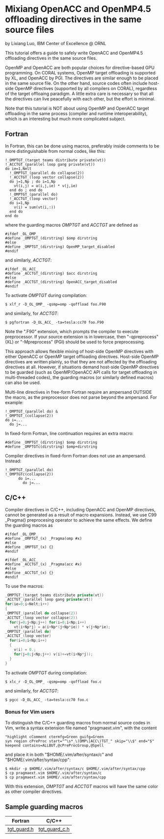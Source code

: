 # Mixiang OpenACC and OpenMP4.5 offloading directives in the same source files
by Lixiang Luo, IBM Center of Excellence @ ORNL

This tutorial offers a guide to safely write OpenACC and OpenMP4.5 offloading directives in the same source files.

OpenMP and OpenACC are both popular choices for directive-based GPU programming. On CORAL systems, OpenMP target offloading is supported by XL, and OpenACC by PGI. The directives are similar enough to be placed in the same source file. On the other hand, source codes often include host-side OpenMP directives (supported by all compilers on CORAL), regardless of the target offloaing paradigm. A little extra care is necessary so that all the directives can live peacefully with each other, but the effort is minimal.

Note that this tutorial is NOT about using OpenMP and OpenACC target offloading in the same process (compiler and runtime interoperability), which is an interesting but much more complicated subject.

## Fortran
In Fortran, this can be done using macros, preferably inside comments to be more distinguishable from normal codes, like this:
```Fortran
!_OMPTGT_(target teams distribute private(vt))
!_ACCTGT_(parallel loop gang private(vt))
do ie=1,Nelt
  !_OMPTGT_(parallel do collapse(2))
  !_ACCTGT_(loop vector collapse(2))
  do j=1,Np ; do i=1,Np
    vt(i,j) = a(i,j,ie) * v(j,ie)
  end do ; end do
  !_OMPTGT_(parallel do)
  !_ACCTGT_(loop vector)
  do i=1,Np
    v(i) = sum(vt(i,:))
  end do
end do
```
where the guarding macros _OMPTGT_ and _ACCTGT_ are defined as
```
#ifdef _OL_OMP_
#define _OMPTGT_(dirstring) $omp dirstring
#else
#define _OMPTGT_(dirstring) OpenMP_target_disabled
#endif
```
and similarly, _ACCTGT_:
```
#ifdef _OL_ACC_
#define _ACCTGT_(dirstring) $acc dirstring
#else
#define _ACCTGT_(dirstring) OpenACC_target_disabled
#endif
```
To activate _OMPTGT_ during compilation:
```
$ xlf_r -D_OL_OMP_ -qsmp=omp -qoffload foo.F90
```
and similarly, for _ACCTGT_:
```
$ pgfortran -D_OL_ACC_ -ta=tesla:cc70 foo.F90
```
Note the ".F90" extension, which prompts the compiler to execute preprocessor. If your source extension is in lowercase, then "-qpreprocess" (XL) or "-Mpreprocess" (PGI) should be used to force preprocessing.

This approach allows flexible mixing of host-side OpenMP directives with either OpenACC or OpenMP target offloading directives. Host-side OpenMP directives are written plainly, so that they are not affected by the offloading directives at all. However, if situations demand host-side OpenMP directives to be guarded (such as OpenMP/OpenACC API calls for target offloading in multi-threaded codes), the guarding macros (or similarly defined macros) can also be used.

Multi-line directives in free-form Fortran require an ampersand OUTSIDE the macro, as the preprocessor does not parse beyond the ampersand. For example:
```Fortran
!_OMPTGT_(parallel do) &
!_OMPTGT_(collapse(2))
do i=...
  do j=...
```

In fixed-form Fortran, line continuation requires an extra macro:
```
#define _OMPTGT_(dirstring) $omp dirstring
#define _OMPTGTc(dirstring) $omp+dirstring
```

Compiler directives in fixed-form Fortran does not use an ampersand. Instead:
```
!_OMPTGT_(parallel do)
!_OMPTGTc(collapse(2))
      do i=...
        do j=...
```

## C/C++
Compiler directives in C/C++, including OpenACC and OpenMP directives, cannot be generated as a result of macro expansions. Instead, we use C99 _Pragma() preprocesing operator to achieve the same effects. We define the guarding macros as
```
#ifdef _OL_OMP_
#define _OMPTGT_(x) _Pragma(omp #x)
#else
#define _OMPTGT_(x) {}
#endif

#ifdef _OL_ACC_
#define _ACCTGT_(x) _Pragma(acc #x)
#else
#define _ACCTGT_(x) {}
#endif
```

To use the macros:
```C++
_OMPTGT_(target teams distribute private(vt))
_ACCTGT_(parallel loop gang private(vt))
for(ie=0;i<Nelt;i++)
{
_OMPTGT_(parallel do collapse(2))
_ACCTGT_(loop vector collapse(2))
  for(j=0;j<Np;j++) for(i=0;i<Np;i++)
    vt(i+Np*j) = a(i+Np*(j+Np*ie)) * v(j+Np*ie);
_OMPTGT_(parallel do)
_ACCTGT_(loop vector)
  for(i=0;i<Np;i++)
  {
    v(i) = 0.;
    for(j=0;j<Np;j++) v(i)+=vt(i+Np*j));
  }
}
```
To activate _OMPTGT_ during compilation:
```
$ xlc_r -D_OL_OMP_ -qsmp=omp -qoffload foo.c
```
and similarly, for _ACCTGT_:

```
$ pgcc -D_OL_ACC_ -ta=tesla:cc70 foo.c
```

### Bonus for Vim users
To distinguish the C/C++ guarding macros from normal source codes in Vim, write a syntax extension file named "pragmaext.vim", with the content
```Vim
"highlight cComment ctermfg=Green guifg=Green
syn region cPreProc start="^\s*_\(OMP\|ACC\)TGT_" skip="\\$" end="$" keepend contains=ALLBUT,@cPreProcGroup,@Spell
```
and place it in both "$HOME/.vim/after/syntax/c" and "$HOME/.vim/after/syntax/cpp":
```
$ mkdir -p $HOME/.vim/after/syntax/c $HOME/.vim/after/syntax/cpp
$ cp pragmaext.vim $HOME/.vim/after/syntax/c
$ cp pragmaext.vim $HOME/.vim/after/syntax/cpp
```
With this extension, _OMPTGT_ and _ACCTGT_ macros will have the same color as other compiler directives.

## Sample guarding macros
| Fortran | C/C++ |
|---------|-------|
[tgt_guard.h](tgt_guard.h) | [tgt_guard_c.h](tgt_guard_c.h) |
